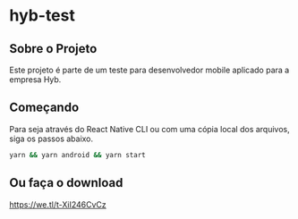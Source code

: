 # hyb-test
## Sobre o Projeto
Este projeto é parte de um teste para desenvolvedor mobile aplicado para a empresa Hyb.

## Começando

Para seja através do React Native CLI ou com uma cópia local dos arquivos, siga os passos abaixo.


```sh
yarn && yarn android && yarn start
```
## Ou faça o download 
https://we.tl/t-XiI246CvCz


